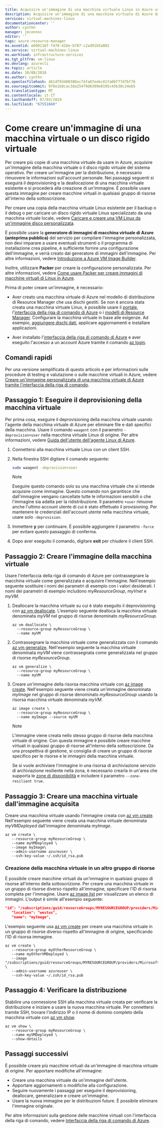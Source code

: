 ```yaml
---
title: Acquisire un'immagine di una macchina virtuale Linux in Azure usando l'interfaccia della riga di comando di Azure
description: Acquisire un'immagine di una macchina virtuale di Azure da usare per le distribuzioni di massa tramite l'interfaccia della riga di comando di Azure.
services: virtual-machines-linux
documentationcenter: ''
author: cynthn
manager: jeconnoc
editor: ''
tags: azure-resource-manager
ms.assetid: e608116f-f478-41be-b787-c2ad91b5a802
ms.service: virtual-machines-linux
ms.workload: infrastructure-services
ms.tgt_pltfrm: vm-linux
ms.devlang: azurecli
ms.topic: article
ms.date: 10/08/2018
ms.author: cynthn
ms.openlocfilehash: 461df93400380ac74fa87eebc81fa06f77d7bf76
ms.sourcegitcommit: 978e1b8cac3da254f9d6309e0195c45b38c24eb5
ms.translationtype: MT
ms.contentlocale: it-IT
ms.lasthandoff: 07/03/2019
ms.locfileid: "67551660"
---
```

# <a name="how-to-create-an-image-of-a-virtual-machine-or-vhd"></a>Come creare un'immagine di una macchina virtuale o un disco rigido virtuale

<!-- generalize, image - extended version of the tutorial-->

Per creare più copie di una macchina virtuale da usare in Azure, acquisire un'immagine della macchina virtuale o il disco rigido virtuale del sistema operativo. Per creare un'immagine per la distribuzione, è necessario rimuovere le informazioni sull'account personale. Nei passaggi seguenti si eseguirà il deprovisioning e la deallocazione di una macchina virtuale esistente e si procederà alla creazione di un'immagine. È possibile usare questa immagine per creare macchine virtuali in qualsiasi gruppo di risorse all'interno della sottoscrizione.

Per creare una copia della macchina virtuale Linux esistente per il backup o il debug o per caricare un disco rigido virtuale Linux specializzato da una macchina virtuale locale, vedere [Caricare e creare una VM Linux da un'immagine disco personalizzata](upload-vhd.md).  

È possibile usare la **generatore di immagini di macchina virtuale di Azure (anteprima pubblica)** del servizio per compilare l'immagine personalizzata, non devi imparare a usare eventuali strumenti o il programma di installazione crea pipeline, è sufficiente fornire una configurazione dell'immagine, e verrà creato dal generatore di immagini dell'immagine. Per altre informazioni, vedere [Introduzione a Azure VM Image Builder](https://docs.microsoft.com/azure/virtual-machines/linux/image-builder-overview).

Inoltre, utilizzare **Packer** per creare la configurazione personalizzata. Per altre informazioni, vedere [Come usare Packer per creare immagini di macchine virtuali di Linux in Azure](build-image-with-packer.md).

Prima di poter creare un'immagine, è necessario:

* Aver creato una macchina virtuale di Azure nel modello di distribuzione di Resource Manager che usa dischi gestiti. Se non è ancora stata creata una macchina virtuale Linux, è possibile usare il [portale](quick-create-portal.md), l'[interfaccia della riga di comando di Azure](quick-create-cli.md) o i [modelli di Resource Manager](create-ssh-secured-vm-from-template.md). Configurare la macchina virtuale in base alle esigenze. Ad esempio, [aggiungere dischi dati](add-disk.md), applicare aggiornamenti e installare applicazioni. 

* Aver installato l'[interfaccia della riga di comando di Azure](/cli/azure/install-az-cli2) e aver eseguito l'accesso a un account Azure tramite il comando [az login](/cli/azure/reference-index#az-login).

## <a name="quick-commands"></a>Comandi rapidi

Per una versione semplificata di questo articolo e per informazioni sulle procedure di testing e valutazione o sulle macchine virtuali in Azure, vedere [Creare un'immagine personalizzata di una macchina virtuale di Azure tramite l'interfaccia della riga di comando](tutorial-custom-images.md).


## <a name="step-1-deprovision-the-vm"></a>Passaggio 1: Eseguire il deprovisioning della macchina virtuale
Per prima cosa, eseguire il deprovisioning della macchina virtuale usando l'agente della macchina virtuale di Azure per eliminare file e dati specifici della macchina. Usare il comando `waagent` con il parametro `-deprovision+user` nella macchina virtuale Linux di origine. Per altre informazioni, vedere [Guida dell'utente dell'agente Linux di Azure](../extensions/agent-linux.md).

1. Connettersi alla macchina virtuale Linux con un client SSH.
2. Nella finestra SSH digitare il comando seguente:
   
    ```bash
    sudo waagent -deprovision+user
    ```
   > [!NOTE]
   > Eseguire questo comando solo su una macchina virtuale che si intende acquisire come immagine. Questo comando non garantisce che dall'immagine vengano cancellate tutte le informazioni sensibili o che l'immagine sia adatta per la ridistribuzione. Il parametro `+user` rimuove anche l'ultimo account utente di cui è stato effettuato il provisioning. Per mantenere le credenziali dell'account utente nella macchina virtuale, usare solo `-deprovision`.
 
3. Immettere **y** per continuare. È possibile aggiungere il parametro `-force` per evitare questo passaggio di conferma.
4. Dopo aver eseguito il comando, digitare **exit** per chiudere il client SSH.

## <a name="step-2-create-vm-image"></a>Passaggio 2: Creare l'immagine della macchina virtuale
Usare l'interfaccia della riga di comando di Azure per contrassegnare la macchina virtuale come generalizzata e acquisire l'immagine. Nell'esempio seguente sostituire i nomi dei parametri di esempio con i valori desiderati. I nomi dei parametri di esempio includono *myResourceGroup*, *myVnet* e *myVM*.

1. Deallocare la macchina virtuale su cui è stato eseguito il deprovisioning con [az vm deallocate](/cli/azure/vm). L'esempio seguente dealloca la macchina virtuale denominata *myVM* nel gruppo di risorse denominato *myResourceGroup*.
   
    ```azurecli
    az vm deallocate \
      --resource-group myResourceGroup \
      --name myVM
    ```

2. Contrassegnare la macchina virtuale come generalizzata con il comando [az vm generalize](/cli/azure/vm). Nell'esempio seguente la macchina virtuale denominata *myVM* viene contrassegnata come generalizzata nel gruppo di risorse *myResourceGroup*.
   
    ```azurecli
    az vm generalize \
      --resource-group myResourceGroup \
      --name myVM
    ```

3. Creare un'immagine della risorsa macchina virtuale con [az image create](/cli/azure/image#az-image-create). Nell'esempio seguente viene creata un'immagine denominata *myImage* nel gruppo di risorse denominato *myResourceGroup* usando la risorsa macchina virtuale denominata *myVM*.
   
    ```azurecli
    az image create \
      --resource-group myResourceGroup \
      --name myImage --source myVM
    ```
   
   > [!NOTE]
   > L'immagine viene creata nello stesso gruppo di risorse della macchina virtuale di origine. Con questa immagine è possibile creare macchine virtuali in qualsiasi gruppo di risorse all'interno della sottoscrizione. Da una prospettiva di gestione, si consiglia di creare un gruppo di risorse specifico per le risorse e le immagini della macchina virtuale.
   >
   > Se si vuole archiviare l'immagine in una risorsa di archiviazione servizio di archiviazione resiliente nella zona, è necessario crearla in un'area che supporta le [zone di disponibilità](../../availability-zones/az-overview.md) e includere il parametro `--zone-resilient true`.

## <a name="step-3-create-a-vm-from-the-captured-image"></a>Passaggio 3: Creare una macchina virtuale dall'immagine acquisita
Creare una macchina virtuale usando l'immagine creata con [az vm create](/cli/azure/vm). Nell'esempio seguente viene creata una macchina virtuale denominata *myVMDeployed* dall'immagine denominata *myImage*.

```azurecli
az vm create \
   --resource-group myResourceGroup \
   --name myVMDeployed \
   --image myImage\
   --admin-username azureuser \
   --ssh-key-value ~/.ssh/id_rsa.pub
```

### <a name="creating-the-vm-in-another-resource-group"></a>Creazione della macchina virtuale in un altro gruppo di risorse 

È possibile creare macchine virtuali da un'immagine in qualsiasi gruppo di risorse all'interno della sottoscrizione. Per creare una macchina virtuale in un gruppo di risorse diverso rispetto all'immagine, specificare l'ID di risorsa completa per l'immagine. Usare [az image list](/cli/azure/image#az-image-list) per visualizzare un elenco di immagini. L'output è simile all'esempio seguente:

```json
"id": "/subscriptions/guid/resourceGroups/MYRESOURCEGROUP/providers/Microsoft.Compute/images/myImage",
   "location": "westus",
   "name": "myImage",
```

L'esempio seguente usa [az vm create](/cli/azure/vm#az-vm-create) per creare una macchina virtuale in un gruppo di risorse diverso rispetto all'immagine di origine, specificando l'ID di risorsa immagine.

```azurecli
az vm create \
   --resource-group myOtherResourceGroup \
   --name myOtherVMDeployed \
   --image "/subscriptions/guid/resourceGroups/MYRESOURCEGROUP/providers/Microsoft.Compute/images/myImage" \
   --admin-username azureuser \
   --ssh-key-value ~/.ssh/id_rsa.pub
```


## <a name="step-4-verify-the-deployment"></a>Passaggio 4: Verificare la distribuzione

Stabilire una connessione SSH alla macchina virtuale creata per verificare la distribuzione e iniziare a usare la nuova macchina virtuale. Per connettersi tramite SSH, trovare l'indirizzo IP o il nome di dominio completo della macchina virtuale con [az vm show](/cli/azure/vm#az-vm-show).

```azurecli
az vm show \
   --resource-group myResourceGroup \
   --name myVMDeployed \
   --show-details
```

## <a name="next-steps"></a>Passaggi successivi
È possibile creare più macchine virtuali da un'immagine di macchina virtuale di origine. Per apportare modifiche all'immagine: 

- Creare una macchina virtuale da un'immagine dell'utente.
- Apportare aggiornamenti o modifiche alla configurazione.
- Seguire nuovamente i passaggi per eseguire il deprovisioning, deallocare, generalizzare e creare un'immagine.
- Usare la nuova immagine per le distribuzioni future. È possibile eliminare l'immagine originale.

Per altre informazioni sulla gestione delle macchine virtuali con l'interfaccia della riga di comando, vedere [Interfaccia della riga di comando di Azure](/cli/azure).
